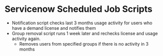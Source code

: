 # Servicenow Scheduled Job Scripts
- Notification script checks last 3 months usage activity for users who have a demand license and notifies them
- Group removal script runs 1 week later and rechecks license and usage activity again.
    - Removes users from specified groups if there is no activity in 3 months
